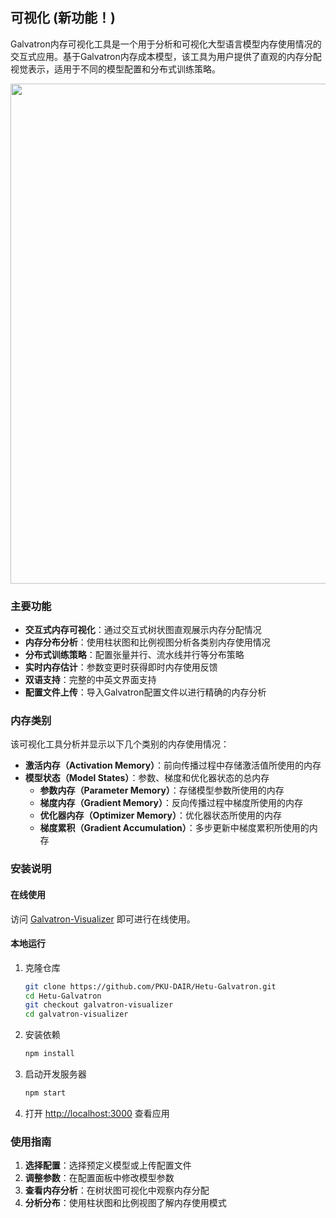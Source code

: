 ## 可视化 (新功能！)

Galvatron内存可视化工具是一个用于分析和可视化大型语言模型内存使用情况的交互式应用。基于Galvatron内存成本模型，该工具为用户提供了直观的内存分配视觉表示，适用于不同的模型配置和分布式训练策略。

<div align=center> <img src="../_static/visualizer-demo.gif" width="800" /> </div>

### 主要功能

- **交互式内存可视化**：通过交互式树状图直观展示内存分配情况
- **内存分布分析**：使用柱状图和比例视图分析各类别内存使用情况
- **分布式训练策略**：配置张量并行、流水线并行等分布策略
- **实时内存估计**：参数变更时获得即时内存使用反馈
- **双语支持**：完整的中英文界面支持
- **配置文件上传**：导入Galvatron配置文件以进行精确的内存分析

### 内存类别

该可视化工具分析并显示以下几个类别的内存使用情况：

- **激活内存（Activation Memory）**：前向传播过程中存储激活值所使用的内存
- **模型状态（Model States）**：参数、梯度和优化器状态的总内存
  - **参数内存（Parameter Memory）**：存储模型参数所使用的内存
  - **梯度内存（Gradient Memory）**：反向传播过程中梯度所使用的内存
  - **优化器内存（Optimizer Memory）**：优化器状态所使用的内存
  - **梯度累积（Gradient Accumulation）**：多步更新中梯度累积所使用的内存

### 安装说明

#### 在线使用

访问 [Galvatron-Visualizer](http://galvatron-visualizer.pkudair.site/) 即可进行在线使用。

#### 本地运行

1. 克隆仓库
	```bash
	git clone https://github.com/PKU-DAIR/Hetu-Galvatron.git
	cd Hetu-Galvatron
	git checkout galvatron-visualizer
	cd galvatron-visualizer
	```

2. 安装依赖
	```bash
	npm install
	```

3. 启动开发服务器
	```bash
	npm start
	```

4. 打开 [http://localhost:3000](http://localhost:3000) 查看应用

### 使用指南

1. **选择配置**：选择预定义模型或上传配置文件
2. **调整参数**：在配置面板中修改模型参数
3. **查看内存分析**：在树状图可视化中观察内存分配
4. **分析分布**：使用柱状图和比例视图了解内存使用模式